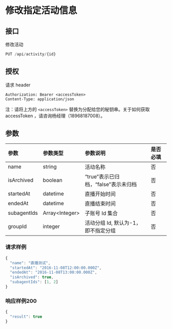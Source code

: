 # 修改指定活动信息

## 接口

修改活动

```javascript
PUT /api/activity/{id}
```

## 授权

请求 header

```http
Authorization: Bearer <accessToken>
Content-Type: application/json
```

注：请将上方的 `<accessToken>` 替换为分配给您的秘钥串。关于如何获取 accessToken ，请咨询杨经理（18968187008）。

## 参数

| 参数 | 参数类型 | 参数说明 | 是否必填 |
| :--- | :--- | :--- | :--- |
| name | string | 活动名称 | 否 |
| isArchived | boolean | “true”表示已归档，“false”表示未归档 | 否 |
| startedAt | datetime | 直播开始时间 | 否 |
| endedAt | datetime | 直播结束时间 | 否 |
| subagentIds | Array&lt;Integer&gt; | 子账号 Id 集合 | 否 |
| groupId | integer | 活动分组 Id, 默认为-1，即不指定分组 | 否 |

### 请求样例

```javascript
{
  "name": "直播测试",
  "startedAt": "2016-11-08T12:00:00.000Z",
  "endedAt": "2016-11-08T13:00:00.000Z",
  "isArchived": true,
  "subagentIds": [1, 2]
}
```

### 响应样例200

```javascript
{
  "result": true
}
```

